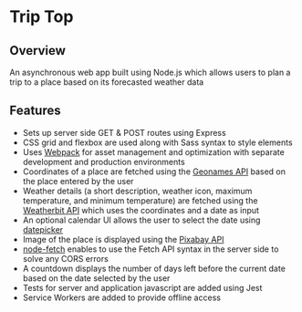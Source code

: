 # Trip Top

## Overview
An asynchronous web app built using Node.js which allows users to plan a trip to a place based on its forecasted weather data 

## Features
* Sets up server side GET & POST routes using Express
* CSS grid and flexbox are used along with Sass syntax to style elements
* Uses [Webpack](https://webpack.js.org) for asset management and optimization with separate development and production environments
* Coordinates of a place are fetched using the [Geonames API](http://www.geonames.org/export/web-services.html) based on the place entered by the user
* Weather details (a short description, weather icon, maximum temperature, and minimum temperature) are fetched using the [Weatherbit API](https://www.weatherbit.io/api/weather-forecast-16-day) which uses the coordinates and a date as input
* An optional calendar UI allows the user to select the date using [datepicker](https://github.com/qodesmith/datepicker)
* Image of the place is displayed using the [Pixabay API](https://pixabay.com/api/docs/)
* [node-fetch](https://github.com/node-fetch/node-fetch) enables to use the Fetch API syntax in the server side to solve any CORS errors
* A countdown displays the number of days left before the current date based on the date selected by the user
* Tests for server and application javascript are added using Jest
* Service Workers are added to provide offline access
